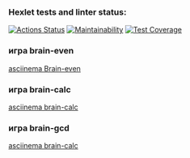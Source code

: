 ### Hexlet tests and linter status:
[![Actions Status](https://github.com/AslanAV/php-project-lvl1/workflows/hexlet-check/badge.svg)](https://github.com/AslanAV/php-project-lvl1/actions)
[![Maintainability](https://api.codeclimate.com/v1/badges/a99a88d28ad37a79dbf6/maintainability)](https://codeclimate.com/github/codeclimate/codeclimate/maintainability)
[![Test Coverage](https://api.codeclimate.com/v1/badges/a99a88d28ad37a79dbf6/test_coverage)](https://codeclimate.com/github/codeclimate/codeclimate/test_coverage)

### игра brain-even
[asciinema Brain-even](https://asciinema.org/a/zckOK1vrzY913rYLQlMC6M60j)

### игра brain-calc
[asciinema brain-calc](https://asciinema.org/a/NWb1FPoWIN7LBEFFHED185eij)

### игра brain-gcd
[asciinema brain-calc](https://asciinema.org/a/vlQa2bkyVXnnlaguC2CGaTti9)
